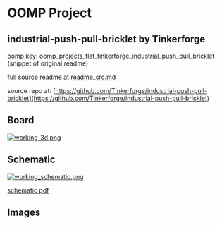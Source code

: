 # OOMP Project  
## industrial-push-pull-bricklet  by Tinkerforge  
  
oomp key: oomp_projects_flat_tinkerforge_industrial_push_pull_bricklet  
(snippet of original readme)  
  
  
  full source readme at [readme_src.md](readme_src.md)  
  
source repo at: [https://github.com/Tinkerforge/industrial-push-pull-bricklet](https://github.com/Tinkerforge/industrial-push-pull-bricklet)  
## Board  
  
[![working_3d.png](working_3d_600.png)](working_3d.png)  
## Schematic  
  
[![working_schematic.png](working_schematic_600.png)](working_schematic.png)  
  
[schematic pdf](working_schematic.pdf)  
## Images  
